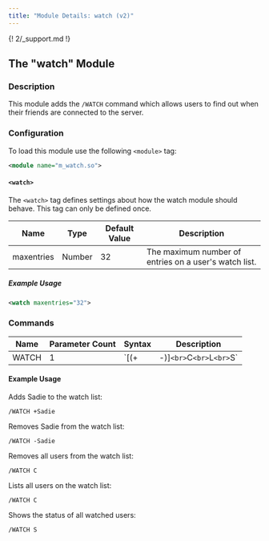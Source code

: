 ```yaml
---
title: "Module Details: watch (v2)"
---
```


{! 2/_support.md !}

## The "watch" Module

### Description

This module adds the `/WATCH` command which allows users to find out when their friends are connected to the server.

### Configuration

To load this module use the following `<module>` tag:

```xml
<module name="m_watch.so">
```

#### `<watch>`

The `<watch>` tag defines settings about how the watch module should behave. This tag can only be defined once.

Name       | Type   | Default Value | Description
---------- | ------ | ------------- | -----------
maxentries | Number | 32            | The maximum number of entries on a user's watch list.

##### Example Usage

```xml
<watch maxentries="32">
```

### Commands

Name  | Parameter Count | Syntax                               | Description
----- | --------------- | ------------------------------------ | -----------
WATCH | 1               | `[(+|-)<nick>]`<br>`C`<br>`L`<br>`S` | Manipulates the contents of the executing user's watch list.

#### Example Usage

Adds Sadie to the watch list:

```plaintext
/WATCH +Sadie
```

Removes Sadie from the watch list:

```plaintext
/WATCH -Sadie
```

Removes all users from the watch list:

```plaintext
/WATCH C
```

Lists all users on the watch list:

```plaintext
/WATCH C
```

Shows the status of all watched users:

```plaintext
/WATCH S
```